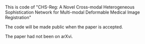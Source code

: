 This is code of "CHS-Reg: A Novel Cross-modal Heterogeneous Sophistication Network for Multi-modal Deformable Medical Image Registration"

The code will be made public when the paper is accepted.

The paper had not been on arXvi.
